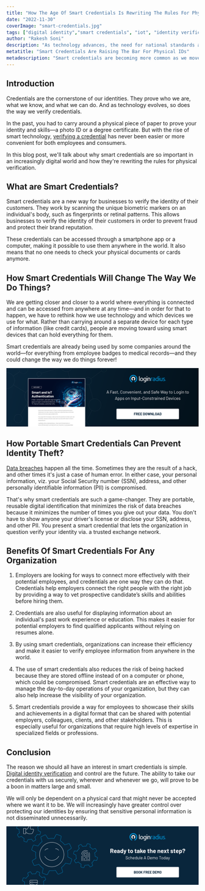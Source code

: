 ```yaml
---
title: "How The Age Of Smart Credentials Is Rewriting The Rules For Physical Verification?"
date: "2022-11-30"
coverImage: "smart-credentials.jpg"
tags: ["digital identity","smart credentials", "iot", "identity verification"]
author: "Rakesh Soni"
description: "As technology advances, the need for national standards and interoperable applications raises the stakes for physical verification of identity. Smart credentials may offer better solutions to today's problems, but only if proper safeguarding is in place."
metatitle: "Smart Credentials Are Raising The Bar For Physical IDs"
metadescription: "Smart credentials are becoming more common as we move toward more efficient ways to identify ourselves. Learn the implications of this emerging technology."
---
```


## Introduction

Credentials are the cornerstone of our identities. They prove who we are, what we know, and what we can do. And as technology evolves, so does the way we verify credentials.

In the past, you had to carry around a physical piece of paper to prove your identity and skills—a photo ID or a degree certificate. But with the rise of smart technology, [verifying a credential](https://www.loginradius.com/authentication/) has never been easier or more convenient for both employees and consumers.

In this blog post, we'll talk about why smart credentials are so important in an increasingly digital world and how they're rewriting the rules for physical verification.


## What are Smart Credentials?

Smart credentials are a new way for businesses to verify the identity of their customers. They work by scanning the unique biometric markers on an individual's body, such as fingerprints or retinal patterns. This allows businesses to verify the identity of their customers in order to prevent fraud and protect their brand reputation.

These credentials can be accessed through a smartphone app or a computer, making it possible to use them anywhere in the world. It also means that no one needs to check your physical documents or cards anymore.


## How Smart Credentials Will Change The Way We Do Things?

We are getting closer and closer to a world where everything is connected and can be accessed from anywhere at any time—and in order for that to happen, we have to rethink how we use technology and which devices we use for what. Rather than carrying around a separate device for each type of information (like credit cards), people are moving toward using smart devices that can hold everything for them.

Smart credentials are already being used by some companies around the world—for everything from employee badges to medical records—and they could change the way we do things forever!

[![DS-smart-iot-auth](DS-smart-iot-auth.png)](https://www.loginradius.com/resource/smart-iot-authentication-datasheet)

## How Portable Smart Credentials Can Prevent Identity Theft?

[Data breaches](https://blog.loginradius.com/identity/data-breaches-common-mistakes/) happen all the time. Sometimes they are the result of a hack, and other times it's just a case of human error. In either case, your personal information, viz. your Social Security number (SSN), address, and other personally identifiable information (PII) is compromised.

That's why smart credentials are such a game-changer. They are portable, reusable digital identification that minimizes the risk of data breaches because it minimizes the number of times you give out your data. You don't have to show anyone your driver's license or disclose your SSN, address, and other PII. You present a smart credential that lets the organization in question verify your identity via. a trusted exchange network.


## Benefits Of Smart Credentials For Any Organization

1. Employers are looking for ways to connect more effectively with their potential employees, and credentials are one way they can do that. Credentials help employers connect the right people with the right job by providing a way to vet prospective candidate’s skills and abilities before hiring them. 

2. Credentials are also useful for displaying information about an individual's past work experience or education. This makes it easier for potential employers to find qualified applicants without relying on resumes alone.

3. By using smart credentials, organizations can increase their efficiency and make it easier to verify employee information from anywhere in the world. 

4. The use of smart credentials also reduces the risk of being hacked because they are stored offline instead of on a computer or phone, which could be compromised. Smart credentials are an effective way to manage the day-to-day operations of your organization, but they can also help increase the visibility of your organization. 

5. Smart credentials provide a way for employees to showcase their skills and achievements in a digital format that can be shared with potential employers, colleagues, clients, and other stakeholders. This is especially useful for organizations that require high levels of expertise in specialized fields or professions.

## Conclusion

The reason we should all have an interest in smart credentials is simple. [Digital identity verification](https://blog.loginradius.com/identity/what-is-identity-verification/) and control are the future. The ability to take our credentials with us securely, wherever and whenever we go, will prove to be a boon in matters large and small. 

We will only be dependent on a physical card that might never be accepted where we want it to be. We will increasingly have greater control over protecting our identities by ensuring that sensitive personal information is not disseminated unnecessarily. 

[![LoginRadius Book a Demo](../../assets/book-a-demo-loginradius.png)](https://www.loginradius.com/book-a-demo/)
